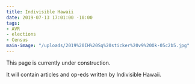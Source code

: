 ```yaml
---
title: Indivisible Hawaii
date: 2019-07-13 17:01:00 -10:00
tags:
- AVR
- elections
- Census
main-image: "/uploads/2019%20IH%20Sq%20sticker%20v9%20Ok-05c2b5.jpg"
---
```


This page is currently under construction. 

It will contain articles and op-eds written by Indivisible Hawaii. 